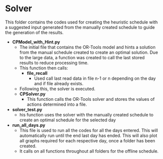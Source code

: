 # Solver
This folder contains the codes used for creating the heuristic schedule with a suggested input generated from the manually created schedule 
to guide the generation of the results. 

- **CPModel_with_Hint.py**
    - The initial file that contains the OR-Tools model and hints a solution from the manual schedule created
      to create an optimal solution. Due to the large data, a function was created to call the last stored results to reduce processing time.
    - This function then calls:
      - **file_recall**
        - Used call last read data in file n-1 or n depending on the day and if file already exists.
    - Following this, the solver is executed.
  - **CPSolver.py**
    - This function calls the OR-Tools solver and stores the values of actions determined into a file.
- **solver_test.py**
    - his function uses the solver with the manually created schedule to create an optimal schedule for the selected day
- **run_all_days.py**
  - This file is used to run all the codes for all the days entered. This will automatically run until the end last day has ended. 
  This will also plot all graphs required for each respective day, once a folder has been created.
  - It calls on all functions throughout all folders for the offline schedule.
